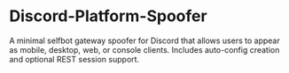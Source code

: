 # Discord-Platform-Spoofer
A minimal selfbot gateway spoofer for Discord that allows users to appear as mobile, desktop, web, or console clients. Includes auto-config creation and optional REST session support.
